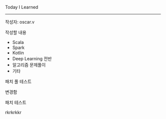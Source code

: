 Today I Learned

--------------------------

작성자: oscar.v

작성할 내용
- Scala
- Spark
- Kotlin
- Deep Learning 전반
- 알고리즘 문제풀이
- 기타

패치 풀 테스트

변경함

패치 테스트


rkrkrkkr